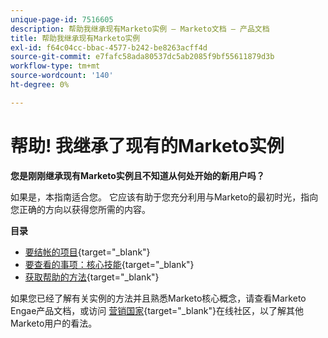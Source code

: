 ```yaml
---
unique-page-id: 7516605
description: 帮助我继承现有Marketo实例 — Marketo文档 — 产品文档
title: 帮助我继承现有Marketo实例
exl-id: f64c04cc-bbac-4577-b242-be8263acff4d
source-git-commit: e7fafc58ada80537dc5ab2085f9bf55611879d3b
workflow-type: tm+mt
source-wordcount: '140'
ht-degree: 0%

---
```


# 帮助! 我继承了现有的Marketo实例

**您是刚刚继承现有Marketo实例且不知道从何处开始的新用户吗？**

如果是，本指南适合您。 它应该有助于您充分利用与Marketo的最初时光，指向您正确的方向以获得您所需的内容。

**目录**

* [要结帐的项目](/help/marketo/getting-started/inheriting-a-marketo-instance/items-to-check-off.md){target=&quot;_blank&quot;}
* [要查看的事项：核心技能](/help/marketo/getting-started/inheriting-a-marketo-instance/things-to-review-core-skills.md){target=&quot;_blank&quot;}
* [获取帮助的方法](/help/marketo/getting-started/inheriting-a-marketo-instance/ways-to-get-help.md){target=&quot;_blank&quot;}

如果您已经了解有关实例的方法并且熟悉Marketo核心概念，请查看Marketo Engae产品文档，或访问 [营销国家](https://nation.marketo.com/){target=&quot;_blank&quot;}在线社区，以了解其他Marketo用户的看法。
